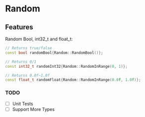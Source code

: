 # Random

## Features

Random Bool, int32_t and float_t:

```cpp
// Returns true/false
const bool randomBool{Random::RandomBool()};

// Returns 0/1
const int32_t randomInt32{Random::RandomInRange(0, 1)};

// Returns 0.0f~1.0f
const float_t randomFloat{Random::RandomInRange(0.0f, 1.0f)};
```

### TODO
- [ ] Unit Tests
- [ ] Support More Types
